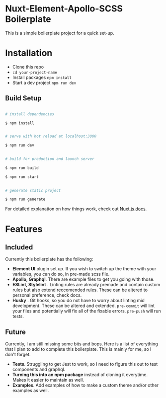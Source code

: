 # Nuxt-Element-Apollo-SCSS Boilerplate

This is a simple boilerplate project for a quick set-up. 

# Installation

 - Clone this repo
 - `cd your-project-name`
 - Install packages `npm install`
 - Start a dev project  `npm run dev`


## Build Setup

 

```bash

# install dependencies

$ npm install


# serve with hot reload at localhost:3000

$ npm run dev

 
# build for production and launch server

$ npm run build

$ npm run start

 
# generate static project

$ npm run generate

```
For detailed explanation on how things work, check out [Nuxt.js docs](https://nuxtjs.org).

# Features

## Included

Currently this boilerplate has  the following:

 - **Element UI** plugin set up. If you wish to switch up the theme with your variables, you can do so, in pre-made scss file.
 - **Apollo, Graphql**. There are example files to get you going with those.
 - **ESLint, Stylelint** . Linting rules are already premade and contain custom rules but also extend reccomended rules. These can be altered to personal preference, check docs.
 - **Husky** . Git hooks, so you do not have to worry about linting mid development. These can be altered and extended. `pre-commit` will lint your files and potentially will fix all of the fixable errors. `pre-push` will run tests. 



## Future

Currently, I am still missing some bits and bops. Here is a list of everything that I plan to add to complete this boilerplate. This is mainly for me, so I don't forget.

 - **Tests**. Struggling to get Jest to work, so I need to figure this out to test components and graphql.
 - **Turning this into an npm package** instead of cloning it everytime. Makes it easier to maintain as well.
 - **Examples**. Add  examples of how to make a custom theme and/or other examples as well. 

